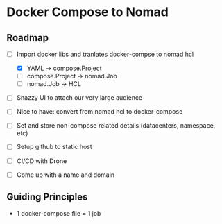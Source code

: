 # Docker Compose to Nomad

## Roadmap

- [ ] Import docker libs and tranlates docker-compse to nomad hcl

  - [x] YAML -> compose.Project
  - [ ] compose.Project -> nomad.Job
  - [ ] nomad.Job -> HCL

- [ ] Snazzy UI to attach our very large audience
- [ ] Nice to have: convert from nomad hcl to docker-compose
- [ ] Set and store non-compose related details (datacenters, namespace, etc)
- [ ] Setup github to static host
- [ ] CI/CD with Drone
- [ ] Come up with a name and domain

## Guiding Principles

- 1 docker-compose file = 1 job
